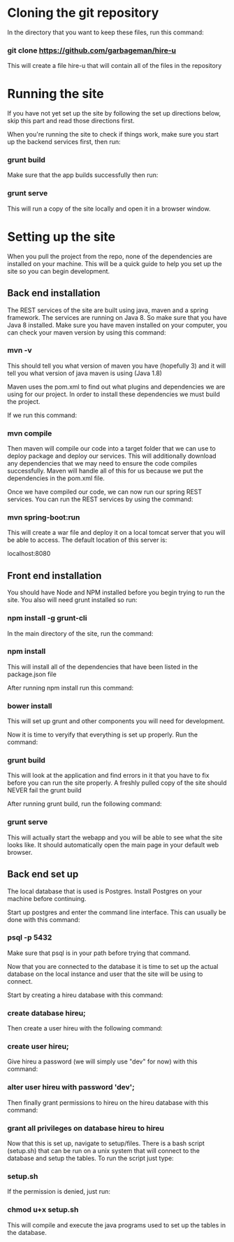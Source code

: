 # Cloning the git repository
In the directory that you want to keep these files, run this command:

### git clone https://github.com/garbageman/hire-u

This will create a file hire-u that will contain all of the files in the repository

# Running the site

If you have not yet set up the site by following the set up directions below, skip this part and read those directions first.

When you're running the site to check if things work, make sure you start up the backend services first, then run:

### grunt build

Make sure that the app builds successfully then run:

### grunt serve

This will run a copy of the site locally and open it in a browser window.

# Setting up the site

When you pull the project from the repo, none of the dependencies are installed on your machine.
This will be a quick guide to help you set up the site so you can begin development.

## Back end installation

The REST services of the site are built using java, maven and a spring framework.
The services are running on Java 8. So make sure that you have Java 8 installed.
Make sure you have maven installed on your computer, you can check your maven version by using this command:

### mvn -v

This should tell you what version of maven you have (hopefully 3) and it will tell you what version of java maven is using (Java 1.8)

Maven uses the pom.xml to find out what plugins and dependencies we are using for our project. In order to install these dependencies we must build the project.

If we run this command:

### mvn compile

Then maven will compile our code into a target folder that we can use to deploy package and deploy our services. This will additionally download any dependencies that we may need to ensure the code compiles successfully. Maven will handle all of this for us because we put the dependencies in the pom.xml file.

Once we have compiled our code, we can now run our spring REST services.
You can run the REST services by using the command:

### mvn spring-boot:run

This will create a war file and deploy it on a local tomcat server that you will be able to access. The default location of this server is:

localhost:8080


## Front end installation

You should have Node and NPM installed before you begin trying to run the site.
You also will need grunt installed so run:

### npm install -g grunt-cli

In the main directory of the site, run the command:

### npm install

This will install all of the dependencies that have been listed in the package.json file

After running npm install run this command:

### bower install

This will set up grunt and other components you will need for development.

Now it is time to veryify that everything is set up properly.
Run the command:

### grunt build

This will look at the application and find errors in it that you have to fix before you can run the site properly. A freshly pulled copy of the site should NEVER fail the grunt build

After running grunt build, run the following command:

### grunt serve

This will actually start the webapp and you will be able to see what the site looks like. It should automatically open the main page in your default web browser.

## Back end set up

The local database that is used is Postgres. Install Postgres on your machine before continuing.

Start up postgres and enter the command line interface. This can usually be done with this command:

### psql -p 5432

Make sure that psql is in your path before trying that command.

Now that you are connected to the database it is time to set up the actual database on the local instance and user that the site will be using to connect.

Start by creating a hireu database with this command:

### create database hireu;

Then create a user hireu with the following command:

### create user hireu;

Give hireu a password (we will simply use "dev" for now) with this command:

### alter user hireu with password 'dev';

Then finally grant permissions to hireu on the hireu database with this command:

### grant all privileges on database hireu to hireu

Now that this is set up, navigate to setup/files. There is a bash script (setup.sh) that can be run on a unix system that will connect to the database and setup the tables.
To run the script just type:

### setup.sh

If the permission is denied, just run:

### chmod u+x setup.sh

This will compile and execute the java programs used to set up the tables in the database.

